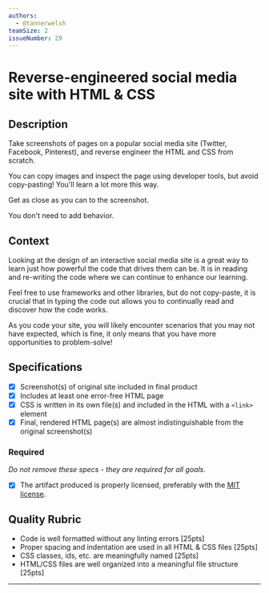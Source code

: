 ```yaml
---
authors:
  - @tannerwelsh
teamSize: 2
issueNumber: 29
---
```


# Reverse-engineered social media site with HTML & CSS

## Description

Take screenshots of pages on a popular social media site (Twitter, Facebook, Pinterest), and reverse engineer the HTML and CSS from scratch.

You can copy images and inspect the page using developer tools, but avoid copy-pasting! You'll learn a lot more this way.

Get as close as you can to the screenshot.

You don't need to add behavior.
## Context

Looking at the design of an interactive social media site is a great way to learn just how powerful the code that drives them can be. It is in reading and re-writing the code where we can continue to enhance our learning. 

Feel free to use frameworks and other libraries, but do not copy-paste, it is crucial that in typing the code out allows you to continually read and discover how the code works. 

As you code your site, you will likely encounter scenarios that you may not have expected, which is fine, it only means that you have more opportunities to problem-solve!
## Specifications
- [x] Screenshot(s) of original site included in final product
- [x] Includes at least one error-free HTML page
- [x] CSS is written in its own file(s) and included in the HTML with a `<link>` element
- [x] Final, rendered HTML page(s) are almost indistinguishable from the original screenshot(s)
### Required

_Do not remove these specs - they are required for all goals_.
- [x] The artifact produced is properly licensed, preferably with the [MIT license](https://opensource.org/licenses/MIT).
## Quality Rubric
- Code is well formatted without any linting errors [25pts]
- Proper spacing and indentation are used in all HTML & CSS files [25pts]
- CSS classes, ids, etc. are meaningfully named [25pts]
- HTML/CSS files are well organized into a meaningful file structure [25pts]

---





